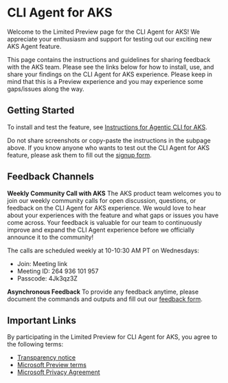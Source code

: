 # CLI Agent for AKS
Welcome to the Limited Preview page for the CLI Agent for AKS! We appreciate your enthusiasm and support for testing out our exciting new AKS Agent feature.

This page contains the instructions and guidelines for sharing feedback with the AKS team. Please see the links below for how to install, use, and share your findings on the CLI Agent for AKS experience. Please keep in mind that this is a Preview experience and you may experience some gaps/issues along the way.

## Getting Started
To install and test the feature, see [Instructions for Agentic CLI for AKS](./INSTRUCTIONS.md).

Do not share screenshots or copy-paste the instructions in the subpage above. If you know anyone who wants to test out the CLI Agent for AKS feature, please ask them to fill out the [signup form](https://aka.ms/aks/cli-agent/signup).

## Feedback Channels
**Weekly Community Call with AKS**
The AKS product team welcomes you to join our weekly community calls for open discussion, questions, or feedback on the CLI Agent for AKS experience. We would love to hear about your experiences with the feature and what gaps or issues you have come across. Your feedback is valuable for our team to continuously improve and expand the CLI Agent experience before we officially announce it to the community!

The calls are scheduled weekly at 10-10:30 AM PT on Wednesdays:
  - Join: Meeting link
  - Meeting ID: 264 936 101 957
  - Passcode: 4Jk3qz3Z

**Asynchronous Feedback**
To provide any feedback anytime, please document the commands and outputs and fill out our [feedback form](https://aka.ms/aks/cli-agent/feedback).

## Important Links
By participating in the Limited Preview for CLI Agent for AKS, you agree to the following terms:
- [Transparency notice](https://microsoft.sharepoint.com/:u:/r/sites/AgentCLIforAKS/SitePages/Transparency-notice-for-Agentic-CLI-for-AKS.aspx?csf=1&web=1&share=EUUCVW-qCe9NqRxLHDm0YXABZv60v9lVwrXPx9ALXoCd5g&e=MRIKE4)
- [Microsoft Preview terms](https://azure.microsoft.com/en-us/support/legal/preview-supplemental-terms/)
- [Microsoft Privacy Agreement](http://go.microsoft.com/fwlink/?LinkId=521839)

